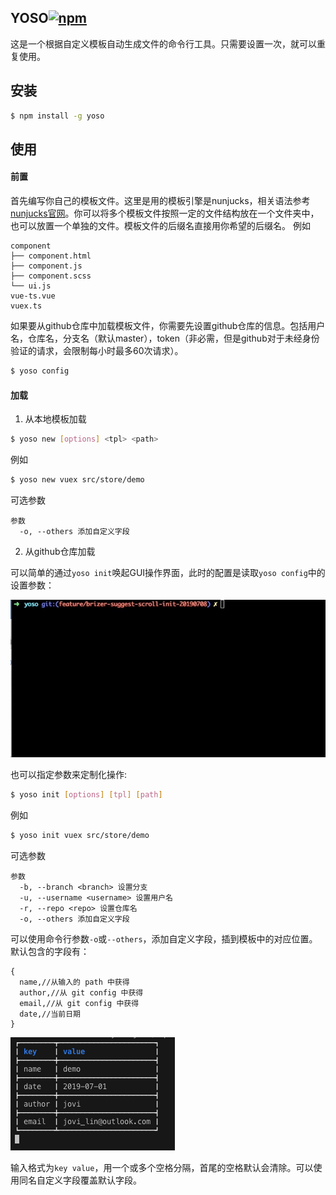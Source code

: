 ## YOSO[![npm](https://img.shields.io/npm/v/yoso.svg?maxAge=2592000)](https://www.npmjs.com/package/yoso)
这是一个根据自定义模板自动生成文件的命令行工具。只需要设置一次，就可以重复使用。

## 安装

```bash
$ npm install -g yoso
```
## 使用

#### 前置

首先编写你自己的模板文件。这里是用的模板引擎是nunjucks，相关语法参考[nunjucks官网](https://nunjucks.bootcss.com/)。你可以将多个模板文件按照一定的文件结构放在一个文件夹中，也可以放置一个单独的文件。模板文件的后缀名直接用你希望的后缀名。
例如
```
component
├── component.html
├── component.js
├── component.scss
└── ui.js
vue-ts.vue
vuex.ts
```

如果要从github仓库中加载模板文件，你需要先设置github仓库的信息。包括用户名，仓库名，分支名（默认master），token（非必需，但是github对于未经身份验证的请求，会限制每小时最多60次请求）。
```bash
$ yoso config
```

#### 加载

1. 从本地模板加载

```bash
$ yoso new [options] <tpl> <path>
```
例如
```bash
$ yoso new vuex src/store/demo 
```
可选参数
```
参数
  -o, --others 添加自定义字段
```

2. 从github仓库加载

可以简单的通过`yoso init`唤起GUI操作界面，此时的配置是读取`yoso config`中的设置参数：

<img src="https://raw.githubusercontent.com/brizer/graph-bed/master/img/Jul-09-2019%2010-41-40.gif"/>


也可以指定参数来定制化操作:

```bash
$ yoso init [options] [tpl] [path]
```
例如
```bash
$ yoso init vuex src/store/demo
```
可选参数
```
参数
  -b, --branch <branch> 设置分支
  -u, --username <username> 设置用户名
  -r, --repo <repo> 设置仓库名
  -o, --others 添加自定义字段
```

可以使用命令行参数```-o```或```--others```，添加自定义字段，插到模板中的对应位置。默认包含的字段有：
```
{
  name,//从输入的 path 中获得
  author,//从 git config 中获得
  email,//从 git config 中获得
  date,//当前日期
}
```
![](https://raw.githubusercontent.com/Linjovi/myPic/master/img/20190701181630.png?token=AEN2VVMRCOQKXTOIEKZD5RK5DHO3Y)

输入格式为```key value```，用一个或多个空格分隔，首尾的空格默认会清除。可以使用同名自定义字段覆盖默认字段。

